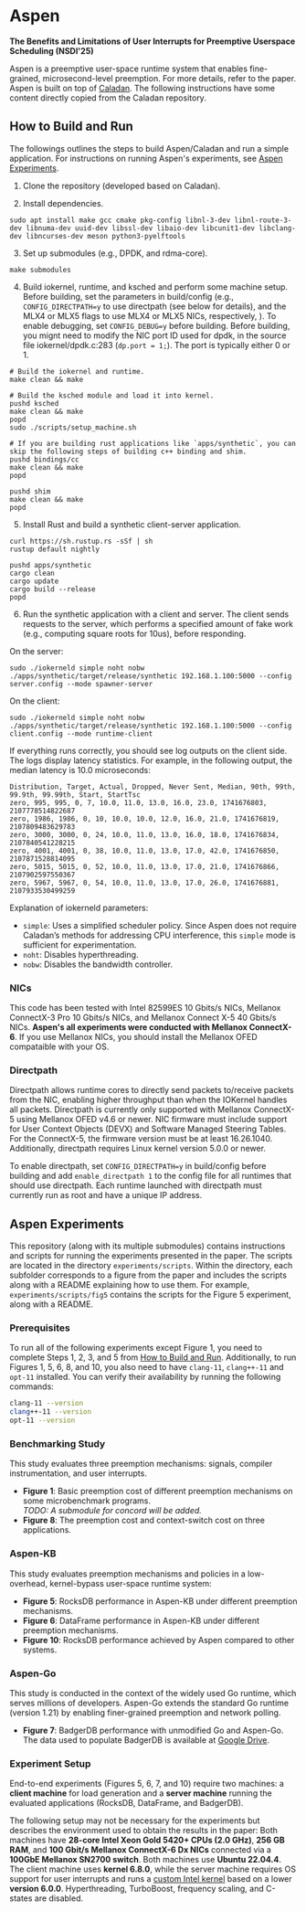 # Aspen

**The Benefits and Limitations of User Interrupts for Preemptive Userspace Scheduling (NSDI'25)**

Aspen is a preemptive user-space runtime system that enables fine-grained, microsecond-level preemption. 
For more details, refer to the paper. 
Aspen is built on top of [Caladan](https://github.com/shenango/caladan.git).
The following instructions have some content directly copied from the Caladan repository.

## How to Build and Run 

The followings outlines the steps to build Aspen/Caladan and run a simple application. 
For instructions on running Aspen's experiments, see [Aspen Experiments](#aspen-experiments).

1) Clone the repository (developed based on Caladan).

2) Install dependencies.

```
sudo apt install make gcc cmake pkg-config libnl-3-dev libnl-route-3-dev libnuma-dev uuid-dev libssl-dev libaio-dev libcunit1-dev libclang-dev libncurses-dev meson python3-pyelftools
```

3) Set up submodules (e.g., DPDK, and rdma-core).

```
make submodules
```

4) Build iokernel, runtime, and ksched and perform some machine setup.
Before building, set the parameters in build/config 
(e.g., `CONFIG_DIRECTPATH=y` to use directpath (see below for details), 
and the MLX4 or MLX5 flags to use MLX4 or MLX5 NICs, respectively, ). 
To enable debugging, set `CONFIG_DEBUG=y` before building. 
Before building, you mignt need to modify the NIC port ID used for dpdk,
in the source file iokernel/dpdk.c:283 (`dp.port = 1;`). 
The port is typically either 0 or 1.

```
# Build the iokernel and runtime.
make clean && make

# Build the ksched module and load it into kernel.
pushd ksched
make clean && make
popd
sudo ./scripts/setup_machine.sh

# If you are building rust applications like `apps/synthetic`, you can skip the following steps of building c++ binding and shim.
pushd bindings/cc
make clean && make
popd

pushd shim
make clean && make
popd
```

5) Install Rust and build a synthetic client-server application.

```
curl https://sh.rustup.rs -sSf | sh
rustup default nightly
```
```
pushd apps/synthetic
cargo clean
cargo update
cargo build --release
popd
```

6) Run the synthetic application with a client and server. The client
sends requests to the server, which performs a specified amount of
fake work (e.g., computing square roots for 10us), before responding.

On the server:
```
sudo ./iokerneld simple noht nobw 
./apps/synthetic/target/release/synthetic 192.168.1.100:5000 --config server.config --mode spawner-server
```

On the client:
```
sudo ./iokerneld simple noht nobw
./apps/synthetic/target/release/synthetic 192.168.1.100:5000 --config client.config --mode runtime-client
```

If everything runs correctly, you should see log outputs on the client side. The logs display latency statistics.
For example, in the following output, the median latency is 10.0 microseconds:
```
Distribution, Target, Actual, Dropped, Never Sent, Median, 90th, 99th, 99.9th, 99.99th, Start, StartTsc
zero, 995, 995, 0, 7, 10.0, 11.0, 13.0, 16.0, 23.0, 1741676803, 2107778514822687
zero, 1986, 1986, 0, 10, 10.0, 10.0, 12.0, 16.0, 21.0, 1741676819, 2107809483629783
zero, 3000, 3000, 0, 24, 10.0, 11.0, 13.0, 16.0, 18.0, 1741676834, 2107840541228215
zero, 4001, 4001, 0, 38, 10.0, 11.0, 13.0, 17.0, 42.0, 1741676850, 2107871528814095
zero, 5015, 5015, 0, 52, 10.0, 11.0, 13.0, 17.0, 21.0, 1741676866, 2107902597550367
zero, 5967, 5967, 0, 54, 10.0, 11.0, 13.0, 17.0, 26.0, 1741676881, 2107933530499259
```

Explanation of iokerneld parameters: 
- `simple`: Uses a simplified scheduler policy. 
Since Aspen does not require Caladan’s methods for addressing CPU interference, this `simple` mode is sufficient for experimentation.
- `noht`: Disables hyperthreading.
- `nobw`: Disables the bandwidth controller.


### NICs
This code has been tested with Intel 82599ES 10 Gbits/s NICs, Mellanox ConnectX-3 Pro 10 Gbits/s NICs, and Mellanox Connect X-5 40 Gbits/s NICs. **Aspen's all experiments were conducted with Mellanox ConnectX-6**. If you use Mellanox NICs, you should install the Mellanox OFED compataible with your OS. 


### Directpath
Directpath allows runtime cores to directly send packets to/receive packets from the NIC, enabling
higher throughput than when the IOKernel handles all packets.
Directpath is currently only supported with Mellanox ConnectX-5 using Mellanox OFED v4.6 or newer.
NIC firmware must include support for User Context Objects (DEVX) and Software Managed Steering Tables.
For the ConnectX-5, the firmware version must be at least 16.26.1040. Additionally, directpath requires
Linux kernel version 5.0.0 or newer.

To enable directpath, set `CONFIG_DIRECTPATH=y` in build/config before building and add `enable_directpath 1`
to the config file for all runtimes that should use directpath. Each runtime launched with directpath must
currently run as root and have a unique IP address.


## Aspen Experiments

This repository (along with its multiple submodules) contains instructions and scripts for running the experiments presented in the paper. The scripts are located in the directory `experiments/scripts`. Within the directory, each subfolder corresponds to a figure from the paper and includes the scripts along with a README explaining how to use them.
For example, `experiments/scripts/fig5` contains the scripts for the Figure 5 experiment, along with a README.

### Prerequisites

To run all of the following experiments except Figure 1, you need to complete Steps 1, 2, 3, and 5 from [How to Build and Run](#how-to-build-and-run).
Additionally, to run Figures 1, 5, 6, 8, and 10, you also need to have `clang-11`, `clang++-11` and `opt-11` installed. You can verify their availability by running the following commands:

```sh
clang-11 --version
clang++-11 --version
opt-11 --version
```


### Benchmarking Study

This study evaluates three preemption mechanisms: signals, compiler instrumentation, and user interrupts.

- **Figure 1**: Basic preemption cost of different preemption mechanisms on some microbenchmark programs.  
  *TODO: A submodule for concord will be added.*
- **Figure 8**: The preemption cost and context-switch cost on three applications.

### Aspen-KB

This study evaluates preemption mechanisms and policies in a low-overhead, kernel-bypass user-space runtime system:

- **Figure 5**: RocksDB performance in Aspen-KB under different preemption mechanisms.
- **Figure 6**: DataFrame performance in Aspen-KB under different preemption mechanisms.
- **Figure 10**: RocksDB performance achieved by Aspen compared to other systems.

### Aspen-Go 

This study is conducted in the context of the widely used Go runtime, which serves millions of developers. Aspen-Go extends the standard Go runtime (version 1.21) by enabling finer-grained preemption and network polling.

- **Figure 7**: BadgerDB performance with unmodified Go and Aspen-Go. 
The data used to populate BadgerDB is available at [Google Drive](https://drive.google.com/file/d/1umPzzNkfNgkitHGt_wl-5t2stFBN6o4w/view?usp=share_link).


### Experiment Setup

End-to-end experiments (Figures 5, 6, 7, and 10) require two machines: a **client machine** for load generation and a **server machine** running the evaluated applications (RocksDB, DataFrame, and BadgerDB). 

The following setup may not be necessary for the experiments but describes the environment used to obtain the results in the paper: Both machines have **28-core Intel Xeon Gold 5420+ CPUs (2.0 GHz)**, **256 GB RAM**, and **100 Gbit/s Mellanox ConnectX-6 Dx NICs** connected via a **100GbE Mellanox SN2700 switch**.
Both machines use **Ubuntu 22.04.4**. The client machine uses **kernel 6.8.0**, while the server machine requires OS support for user interrupts and runs a [custom Intel kernel](https://github.com/intel/uintr-linux-kernel) based on a lower **version 6.0.0**. Hyperthreading, TurboBoost, frequency scaling, and C-states are disabled.